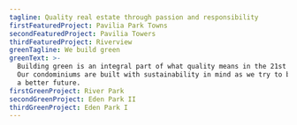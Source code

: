 ```yaml
---
tagline: Quality real estate through passion and responsibility
firstFeaturedProject: Pavilia Park Towns
secondFeaturedProject: Pavilia Towers
thirdFeaturedProject: Riverview
greenTagline: We build green
greenText: >-
  Building green is an integral part of what quality means in the 21st Century.
  Our condominiums are built with sustainability in mind as we try to build for
  a better future.
firstGreenProject: River Park
secondGreenProject: Eden Park II
thirdGreenProject: Eden Park I
---
```


